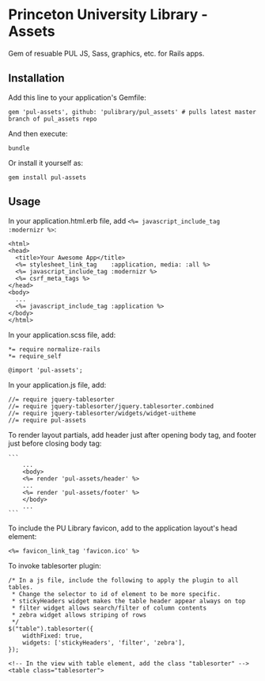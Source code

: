# Princeton University Library - Assets

Gem of resuable PUL JS, Sass, graphics, etc. for Rails apps.

## Installation

Add this line to your application's Gemfile:

	gem 'pul-assets', github: 'pulibrary/pul_assets' # pulls latest master branch of pul_assets repo

And then execute:

    bundle

Or install it yourself as:

    gem install pul-assets

## Usage

In your application.html.erb file, add `<%= javascript_include_tag :modernizr %>`:

	<html>
	<head>
	  <title>Your Awesome App</title>
	  <%= stylesheet_link_tag    :application, media: :all %>
	  <%= javascript_include_tag :modernizr %>
	  <%= csrf_meta_tags %>
	</head>
	<body>
	  ...
	  <%= javascript_include_tag :application %>
	</body>
	</html>

In your application.scss file, add:

	*= require normalize-rails
	*= require_self
	
    @import 'pul-assets';

In your application.js file, add:

	//= require jquery-tablesorter
	//= require jquery-tablesorter/jquery.tablesorter.combined
	//= require jquery-tablesorter/widgets/widget-uitheme
	//= require pul-assets

To render layout partials, add header just after opening body tag, and footer just before closing body tag:

	```
		...
		<body>
		<%= render 'pul-assets/header' %>
		...
		<%= render 'pul-assets/footer' %>
		</body>
		...
	```

To include the PU Library favicon, add to the application layout's head element:

	<%= favicon_link_tag 'favicon.ico' %>

To invoke tablesorter plugin:

	/* In a js file, include the following to apply the plugin to all tables.
	 * Change the selector to id of element to be more specific.
	 * stickyHeaders widget makes the table header appear always on top
	 * filter widget allows search/filter of column contents
	 * zebra widget allows striping of rows
	 */
	$("table").tablesorter({
		widthFixed: true,
		widgets: ['stickyHeaders', 'filter', 'zebra'],
	});

	<!-- In the view with table element, add the class "tablesorter" -->
	<table class="tablesorter">
